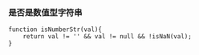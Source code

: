 ### 是否是数值型字符串

```
function isNumberStr(val){
    return val != '' && val != null && !isNaN(val);
}
```
